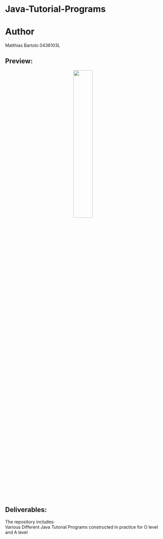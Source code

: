 # Java-Tutorial-Programs
 
# Author
Matthias Bartolo 0436103L

## Preview:
<p align='center'>
  <img src="https://github.com/mbar0075/Java-Tutorial-Programs/assets/103250564/850c176b-6823-4538-9543-eebddf865ab0" style="display: block; margin: 0 auto; width: 35%; height: auto;"></br>
</p>

## Deliverables:
The repository includes:<br />
Various Different Java Tutorial Programs constructed in practice for O level and A level<br />

